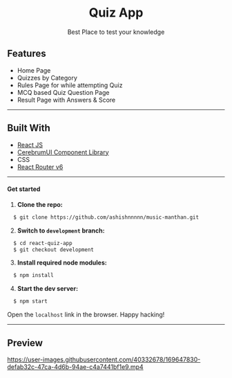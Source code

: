 <div align="center">
<h1 align="center">Quiz App</h1>
<p align="center">Best Place to test your knowledge</p>

</div>

## Features

- Home Page
- Quizzes by Category
- Rules Page for while attempting Quiz
- MCQ based Quiz Question Page
- Result Page with Answers & Score

---

## Built With

- [React JS](https://reactjs.org/)
- [CerebrumUI Component Library](https://cerebrumui.netlify.app/)
- CSS
- [React Router v6](https://reactrouter.com/)

---

#### Get started

1. **Clone the repo:**

```bash
  $ git clone https://github.com/ashishnnnnn/music-manthan.git
```

2. **Switch to `development` branch:**

```bash
  $ cd react-quiz-app
  $ git checkout development
```

3. **Install required node modules:**

```bash
  $ npm install
```

4. **Start the dev server:**

```bash
  $ npm start
```

Open the `localhost` link in the browser.
Happy hacking!

---

## Preview

https://user-images.githubusercontent.com/40332678/169647830-defab32c-47ca-4d6b-94ae-c4a7441bf1e9.mp4


